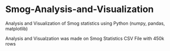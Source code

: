 # Smog-Analysis-and-Visualization
Analysis and Visualization of Smog statistics using Python (numpy, pandas, matplotlib)

Analysis and Visualzation was made on Smog Statistics CSV File with 450k rows
